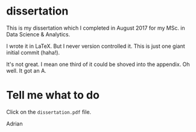# dissertation
This is my dissertation which I completed in August 2017 for my MSc. in Data Science & Analytics.

I wrote it in LaTeX. But I never version controlled it. This is just one giant initial commit (haha!).

It's not great. I mean one third of it could be shoved into the appendix. Oh well. It got an A.

# Tell me what to do

Click on the `dissertation.pdf` file.

Adrian
